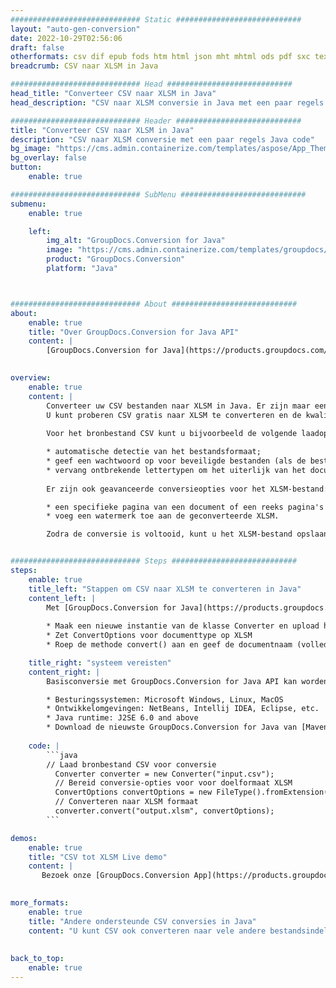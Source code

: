 ```yaml
---
############################# Static ############################
layout: "auto-gen-conversion"
date: 2022-10-29T02:56:06
draft: false
otherformats: csv dif epub fods htm html json mht mhtml ods pdf sxc tex tsv xlam xls xlsb xlsm xlsx xlt xltm xltx xml xps
breadcrumb: CSV naar XLSM in Java

############################# Head ############################
head_title: "Converteer CSV naar XLSM in Java"
head_description: "CSV naar XLSM conversie in Java met een paar regels code. Converteer meer dan 160 bestandsindelingen met de GroupDocs-documentconversie-API voor Java"

############################# Header ############################
title: "Converteer CSV naar XLSM in Java"
description: "CSV naar XLSM conversie met een paar regels Java code"
bg_image: "https://cms.admin.containerize.com/templates/aspose/App_Themes/V3/images/bg/header1.png"
bg_overlay: false
button:
    enable: true

############################# SubMenu ############################
submenu:
    enable: true

    left:
        img_alt: "GroupDocs.Conversion for Java"
        image: "https://cms.admin.containerize.com/templates/groupdocs/images/product-logos/90x90-noborder/groupdocs-conversion-java.png"
        product: "GroupDocs.Conversion"
        platform: "Java"



############################# About ############################
about:
    enable: true
    title: "Over GroupDocs.Conversion for Java API"
    content: |
        [GroupDocs.Conversion for Java](https://products.groupdocs.com/conversion/java/) is een geavanceerde conversie-API voor bestandsindelingen voor het converteren tussen populaire afbeeldings- en documentindelingen zoals Microsoft Office, OpenDocument, PDF, HTML, e-mail, CAD. en nog veel meer met slechts een paar regels code. De native API detecteert automatisch de formaten van de originele documenten en biedt veel opties voor het aanpassen van de geconverteerde documenten. Naast de functie om informatie uit een document te extraheren, ondersteunt het standaard ook het cachen van de conversieresultaten naar de lokale schijf. Elk type cacheopslag kan echter worden ondersteund door de juiste interfaces te implementeren - Amazon S3, Dropbox, Google Drive, Windows Azure, Reddis of andere.
    

overview:
    enable: true
    content: |
        Converteer uw CSV bestanden naar XLSM in Java. Er zijn maar een paar regels Java code nodig op elk platform naar keuze, zoals Windows, Linux, macOS.
        U kunt proberen CSV gratis naar XLSM te converteren en de kwaliteit van de conversieresultaten te evalueren. Naast eenvoudige scripts voor bestandsconversie, kunt u meer geavanceerde opties proberen voor het laden van het CSV-bronbestand en het opslaan van de XLSM-uitvoer. 
        
        Voor het bronbestand CSV kunt u bijvoorbeeld de volgende laadopties gebruiken:

        * automatische detectie van het bestandsformaat;
        * geef een wachtwoord op voor beveiligde bestanden (als de bestandsindeling dit ondersteunt);
        * vervang ontbrekende lettertypen om het uiterlijk van het document te behouden.
        
        Er zijn ook geavanceerde conversieopties voor het XLSM-bestand:

        * een specifieke pagina van een document of een reeks pagina's converteren;
        * voeg een watermerk toe aan de geconverteerde XLSM.

        Zodra de conversie is voltooid, kunt u het XLSM-bestand opslaan in uw lokale bestandspad of in opslag van derden, zoals FTP, Amazon S3, Google Drive, Dropbox enz. Let op - om CSV te converteren tot XLSM, hoeft u geen extra software te installeren, zoals MS Office, Open Office, Adobe Acrobat Reader etc.


############################# Steps ############################
steps:
    enable: true
    title_left: "Stappen om CSV naar XLSM te converteren in Java"
    content_left: |
        Met [GroupDocs.Conversion for Java](https://products.groupdocs.com/conversion/java/) kunnen ontwikkelaars het CSV-bestand eenvoudig converteren naar XLSM met een paar regels code.
        
        * Maak een nieuwe instantie van de klasse Converter en upload het bestand CSV met het volledige pad
        * Zet ConvertOptions voor documenttype op XLSM
        * Roep de methode convert() aan en geef de documentnaam (volledig pad) en formaat (XLSM) door als parameter

    title_right: "systeem vereisten"
    content_right: |
        Basisconversie met GroupDocs.Conversion for Java API kan worden gedaan met slechts een paar regels code. Onze API's worden ondersteund op alle belangrijke platforms en besturingssystemen. Voordat u de onderstaande code uitvoert, moet u ervoor zorgen dat de volgende vereisten op uw systeem zijn geïnstalleerd.

        * Besturingssystemen: Microsoft Windows, Linux, MacOS
        * Ontwikkelomgevingen: NetBeans, Intellij IDEA, Eclipse, etc.
        * Java runtime: J2SE 6.0 and above
        * Download de nieuwste GroupDocs.Conversion for Java van [Maven](https://repository.groupdocs.com/webapp/#/artifacts/browse/tree/General/repo/com/groupdocs/groupdocs-conversion)
         
    code: |
        ```java    
        // Laad bronbestand CSV voor conversie
          Converter converter = new Converter("input.csv");
          // Bereid conversie-opties voor voor doelformaat XLSM
          ConvertOptions convertOptions = new FileType().fromExtension("xlsm").getConvertOptions();
          // Converteren naar XLSM formaat
          converter.convert("output.xlsm", convertOptions);
        ```

demos:
    enable: true
    title: "CSV tot XLSM Live demo"
    content: |
       Bezoek onze [GroupDocs.Conversion App](https://products.groupdocs.app/conversion/family) website en probeer CSV naar XLSM conversie nu. De gratis demo heeft de volgende voordelen:
          

more_formats:
    enable: true
    title: "Andere ondersteunde CSV conversies in Java"
    content: "U kunt CSV ook converteren naar vele andere bestandsindelingen. Zie de lijst hieronder."
       
       
back_to_top:
    enable: true
---
```

